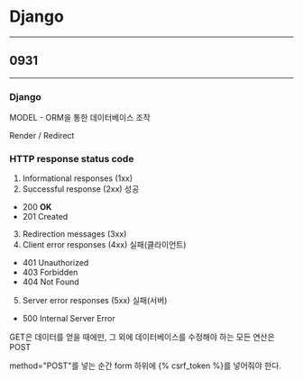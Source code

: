 # Django
---
## 0931
---
### Django

MODEL - ORM을 통한 데이터베이스 조작

Render / Redirect

### HTTP response status code
1. Informational responses  (1xx)
2. Successful response      (2xx)     성공
  - 200 **OK**
  - 201 Created
3. Redirection messages     (3xx)
4. Client error responses   (4xx)     실패(클라이언트)
  - 401 Unauthorized
  - 403 Forbidden
  - 404 Not Found
5. Server error responses   (5xx)     실패(서버)
  - 500 Internal Server Error

GET은 데이터를 얻을 때에만, 그 외에 데이터베이스를 수정해야 하는 모든 연산은 POST

method="POST"를 넣는 순간 form 하위에 {% csrf_token %}를 넣어줘야 한다.